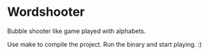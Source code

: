 # Wordshooter
Bubble shooter like game played with alphabets. 

Use make to compile the project. Run the binary and start playing. :)
